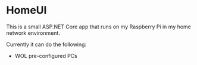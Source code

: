 # HomeUI

This is a small ASP.NET Core app that runs on my Raspberry Pi in my home network environment.

Currently it can do the following:

* WOL pre-configured PCs